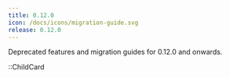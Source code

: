 ```yaml
---
title: 0.12.0
icon: /docs/icons/migration-guide.svg
release: 0.12.0
---
```


Deprecated features and migration guides for 0.12.0 and onwards.

::ChildCard